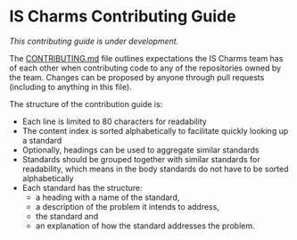 # IS Charms Contributing Guide

*This contributing guide is under development.*

The [CONTRIBUTING.md](CONTRIBUTING.md) file outlines expectations the IS Charms
team has of each other when contributing code to any of the repositories owned
by the team. Changes can be proposed by anyone through pull requests (including
to anything in this file).

The structure of the contribution guide is:

* Each line is limited to 80 characters for readability
* The content index is sorted alphabetically to facilitate quickly looking up a
  standard
* Optionally, headings can be used to aggregate similar standards
* Standards should be grouped together with similar standards for readability,
  which means in the body standards do not have to be sorted alphabetically
* Each standard has the structure:
  * a heading with a name of the standard,
  * a description of the problem it intends to address,
  * the standard and
  * an explanation of how the standard addresses the problem.
